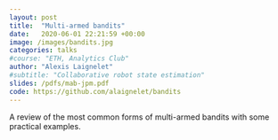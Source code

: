 ```yaml
---
layout: post
title:  "Multi-armed bandits"
date:   2020-06-01 22:21:59 +00:00
image: /images/bandits.jpg
categories: talks
#course: "ETH, Analytics Club"
author: "Alexis Laignelet"
#subtitle: "Collaborative robot state estimation"
slides: /pdfs/mab-jpm.pdf
code: https://github.com/alaignelet/bandits
---
```

A review of the most common forms of multi-armed bandits with some practical examples.
